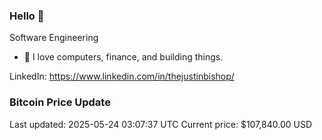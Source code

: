 ### Hello 🤙  

Software Engineering

- 🔭 I love computers, finance, and building things.
  
LinkedIn: https://www.linkedin.com/in/thejustinbishop/  


































































































































































































































































































































































































### Bitcoin Price Update
Last updated: 2025-05-24 03:07:37 UTC
Current price: $107,840.00 USD
